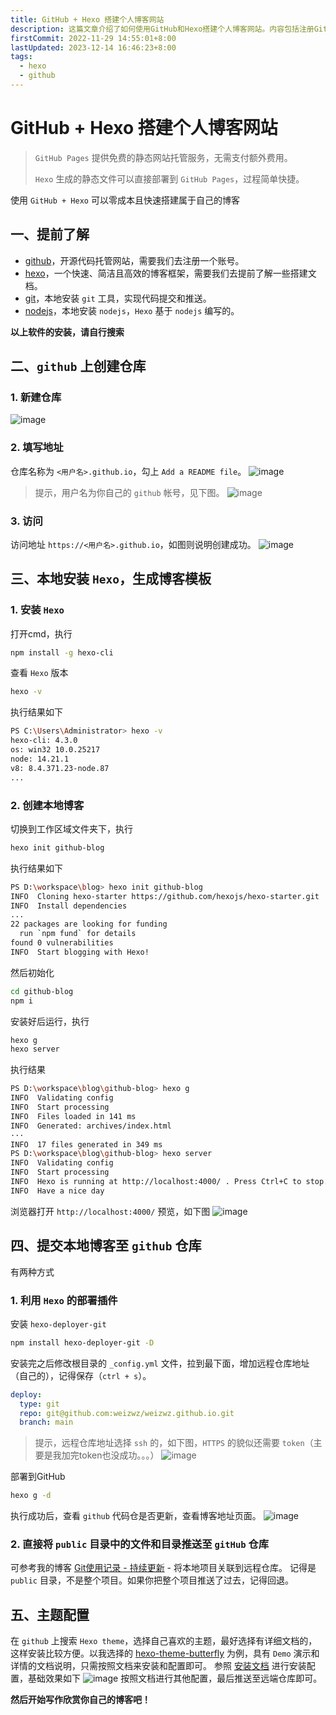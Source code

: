 ```yaml
---
title: GitHub + Hexo 搭建个人博客网站
description: 这篇文章介绍了如何使用GitHub和Hexo搭建个人博客网站。内容包括注册GitHub账号、创建仓库、安装Hexo、生成博客模板、配置主题以及将本地博客部署到GitHub Pages上。通过这些步骤，用户可以快速建立属于自己的博客网站
firstCommit: 2022-11-29 14:55:01+8:00
lastUpdated: 2023-12-14 16:46:23+8:00
tags:
  - hexo
  - github
---
```


# GitHub + Hexo 搭建个人博客网站

> `GitHub Pages` 提供免费的静态网站托管服务，无需支付额外费用。
>
> `Hexo` 生成的静态文件可以直接部署到 `GitHub Pages`，过程简单快捷。

使用 `GitHub + Hexo` 可以零成本且快速搭建属于自己的博客

## 一、提前了解

- [github](https://github.com/)，开源代码托管网站，需要我们去注册一个账号。
- [hexo](https://hexo.io/zh-cn/docs/)，一个快速、简洁且高效的博客框架，需要我们去提前了解一些搭建文档。
- [git](https://git-scm.com/)，本地安装 `git` 工具，实现代码提交和推送。
- [nodejs](https://nodejs.org/zh-cn/)，本地安装 `nodejs`，`Hexo` 基于 `nodejs` 编写的。

**以上软件的安装，请自行搜索**

## 二、`github` 上创建仓库

### 1. 新建仓库

![image](https://www.helloimg.com/i/2024/12/30/6772bd7b29074.png)

### 2. 填写地址

仓库名称为 `<用户名>.github.io`，勾上 `Add a README file`。
![image](https://www.helloimg.com/i/2024/12/30/6772bd7c72993.png)

> 提示，用户名为你自己的 `github` 帐号，见下图。
> ![image](https://www.helloimg.com/i/2024/12/30/6772bd7d7258f.png)

### 3. 访问

访问地址 `https://<用户名>.github.io`，如图则说明创建成功。
![image](https://www.helloimg.com/i/2024/12/30/6772bd7b879ac.png)

## 三、本地安装 `Hexo`，生成博客模板

### 1. 安装 `Hexo`

打开cmd，执行

```sh
npm install -g hexo-cli
```

查看 `Hexo` 版本

```sh
hexo -v
```

执行结果如下

```sh
PS C:\Users\Administrator> hexo -v
hexo-cli: 4.3.0
os: win32 10.0.25217
node: 14.21.1
v8: 8.4.371.23-node.87
...
```

### 2. 创建本地博客

切换到工作区域文件夹下，执行

```sh
hexo init github-blog
```

执行结果如下

```sh
PS D:\workspace\blog> hexo init github-blog
INFO  Cloning hexo-starter https://github.com/hexojs/hexo-starter.git
INFO  Install dependencies
...
22 packages are looking for funding
  run `npm fund` for details
found 0 vulnerabilities
INFO  Start blogging with Hexo!
```

然后初始化

```sh
cd github-blog
npm i
```

安装好后运行，执行

```sh
hexo g
hexo server
```

执行结果

```sh
PS D:\workspace\blog\github-blog> hexo g
INFO  Validating config
INFO  Start processing
INFO  Files loaded in 141 ms
INFO  Generated: archives/index.html
···
INFO  17 files generated in 349 ms
PS D:\workspace\blog\github-blog> hexo server
INFO  Validating config
INFO  Start processing
INFO  Hexo is running at http://localhost:4000/ . Press Ctrl+C to stop.
INFO  Have a nice day
```

浏览器打开 `http://localhost:4000/` 预览，如下图
![image](https://www.helloimg.com/i/2024/12/30/6772bd8749989.png)

## 四、提交本地博客至 `github` 仓库

有两种方式

### 1. 利用 `Hexo` 的部署插件

安装 `hexo-deployer-git`

```sh
npm install hexo-deployer-git -D
```

安装完之后修改根目录的 `_config.yml` 文件，拉到最下面，增加远程仓库地址（自己的），记得保存（`ctrl + s`）。

```yml
deploy:
  type: git
  repo: git@github.com:weizwz/weizwz.github.io.git
  branch: main
```

> 提示，远程仓库地址选择 `ssh` 的，如下图，`HTTPS` 的貌似还需要 `token`（主要是我加完token也没成功。。。）
> ![image](https://www.helloimg.com/i/2024/12/30/6772bd7d6c793.png)

部署到GitHub

```sh
hexo g -d
```

执行成功后，查看 `github` 代码仓是否更新，查看博客地址页面。
![image](https://www.helloimg.com/i/2024/12/30/6772bd88e5c3c.png)

### 2. 直接将 `public` 目录中的文件和目录推送至 `gitHub` 仓库

可参考我的博客 [Git使用记录 - 持续更新](/git/use-log#将本地项目关联到远程仓库) - 将本地项目关联到远程仓库。
记得是 `public` 目录，不是整个项目。如果你把整个项目推送了过去，记得回退。

## 五、主题配置

在 `github` 上搜索 `Hexo theme`，选择自己喜欢的主题，最好选择有详细文档的，这样安装比较方便。以我选择的 [hexo-theme-butterfly](https://github.com/jerryc127/hexo-theme-butterfly) 为例，具有 `Demo` 演示和详情的文档说明，只需按照文档来安装和配置即可。
参照 [安装文档](https://butterfly.js.org/posts/21cfbf15/) 进行安装配置，基础效果如下
![image](https://www.helloimg.com/i/2024/12/30/6772bd82d4e00.png)
按照文档进行其他配置，最后推送至远端仓库即可。

**然后开始写作欣赏你自己的博客吧！**
